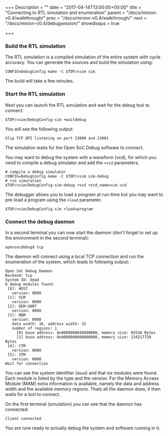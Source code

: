 +++
Description = ""
date = "2017-04-14T13:00:00+00:00"
title = "Connecting to RTL simulation and enumeration"
parent = "/docs/minion-v0.4/walkthrough/"
prev = "/docs/minion-v0.4/walkthrough/"
next = "/docs/minion-v0.4/debugsession/"
showdisqus = true

+++

### Build the RTL simulation

The RTL simulation is a compiled simulation of the entire system with
cycle accuracy. You can generate the sources and build the simulation
using:

    CONFIG=DebugConfig make -C $TOP/vsim sim

The build will take a few minutes.

### Start the RTL simulation

Next you can launch the RTL simulation and wait for the debug tool to
connect:

    $TOP/vsim/DebugConfig-sim +waitdebug

You will see the following output:

    Glip TCP DPI listening on port 23000 and 23001

The simulation waits for the Open SoC Debug software to connect.

You may want to debug the system with a waveform (vcd), for which you need to
compile a debug simulator and add the `+vcd` parameters.

    # compile a debug simulator
    CONFIG=DebugConfig make -C $TOP/vsim sim-debug
    # run simulation
    $TOP/vsim/DebugConfig-sim-debug +vcd +vcd_name=sim.vcd

The debugger allows you to load a program at run-time but you may want to
pre-load a program using the `+load` parameter.

    $TOP/vsim/DebugConfig-sim +load=program

### Connect the debug daemon

In a second terminal you can now start the daemon (don't forget to set
up the environment in the second terminal):

    opensocdebugd tcp

The daemon will connect using a local TCP connection and run the
enumeration of the system, which leads to following output:

	Open SoC Debug Daemon
	Backend: tcp
	System ID: dead
	6 debug modules found:
	 [0]: HOST
       version: 0000
     [1]: SCM
       version: 0000
     [2]: DEM-UART
       version: 0000
     [3]: MAM
       version: 0000
       data width: 16, address width: 32
       number of regions: 1
         [0] base address: 0x0000000040000000, memory size: 65536 Bytes
         [1] base address: 0x0000000080000000, memory size: 134217728 Bytes
     [4]: CTM
       version: 0000
     [5]: STM
       version: 0000
    Wait for connection

You can see the system identifier (`dead`) and that six modules were
found. Each module is listed by the type and the version. For the
Memory Access Module (MAM) extra information is available, namely the
data and address width and the available memory regions. Thats all the
daemon does, it then waits for a tool to connect.

On the first terminal (simulation) you can see that the daemon has
connected:

	Client connected

You are now ready to actually debug the system and software running in
it.
